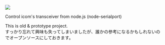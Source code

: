 [![](https://img.youtube.com/vi/BNVg1GSSPWA/0.jpg)](https://www.youtube.com/watch?v=BNVg1GSSPWA)

Control icom's transceiver from node.js (node-serialport)

This is old & prototype project.  
すっかり忘れて興味も失ってしまいましたが、誰かの参考になるかもしれないのでオープンソースにしておきます。  

